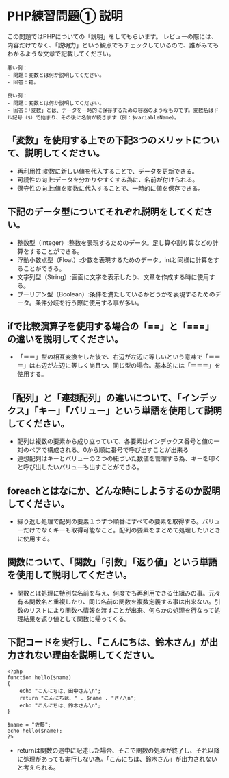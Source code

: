 # PHP練習問題① 説明
この問題ではPHPについての「説明」をしてもらいます。
レビューの際には、内容だけでなく、「説明力」という観点でもチェックしているので、誰がみてもわかるような文章で記載してください。

```
悪い例：
- 問題：変数とは何か説明してください。
- 回答：箱。

良い例：
- 問題：変数とは何か説明してください。
- 回答：「変数」とは、データを一時的に保存するための容器のようなものです。変数名はドル記号（$）で始まり、その後に名前が続きます（例：$variableName）。
```

## 「変数」を使用する上での下記3つのメリットについて、説明してください。
- 再利用性:変数に新しい値を代入することで、データを更新できる。
- 可読性の向上:データを分かりやすくする為に、名前が付けられる。
- 保守性の向上:値を変数に代入することで、一時的に値を保存できる。

## 下記のデータ型についてそれぞれ説明をしてください。
- 整数型（Integer）:整数を表現するためのデータ。足し算や割り算などの計算をすることができる。
- 浮動小数点型（Float）:少数を表現するためのデータ。intと同様に計算をすることができる。
- 文字列型（String）:画面に文字を表示したり、文章を作成する時に使用する。
- ブーリアン型（Boolean）:条件を満たしているかどうかを表現するためのデータ。条件分岐を行う際に使用する事が多い。

## ifで比較演算子を使用する場合の「==」と「===」の違いを説明してください。
- 「＝＝」型の相互変換をした後で、右辺が左辺に等しいという意味で「＝＝＝」は右辺が左辺に等しく尚且つ、同じ型の場合。基本的には「＝＝＝」を使用する。

## 「配列」と「連想配列」の違いについて、「インデックス」「キー」「バリュー」という単語を使用して説明してください。
- 配列は複数の要素から成り立っていて、各要素はインデックス番号と値の一対のペアで構成される。0から順に番号で呼び出すことが出来る
- 連想配列はキーとバリューの２つの紐づいた数値を管理する為、キーを叩くと呼び出したいバリューも出すことができる。

## foreachとはなにか、どんな時にしようするのか説明してください。
- 繰り返し処理で配列の要素１つずつ順番にすべての要素を取得する。バリューだけでなくキーも取得可能なこと。配列の要素をまとめて処理したいときに使用する。


## 関数について、「関数」「引数」「返り値」という単語を使用して説明してください。
- 関数とは処理に特別な名前を与え、何度でも再利用できる仕組みの事。元々有る関数名と重複したり、同じ名前の関数を複数定義する事は出来ない。引数のリストにより関数へ情報を渡すことが出来、何らかの処理を行なって処理結果を返り値として関数に帰ってくる。

## 下記コードを実行し、「こんにちは、鈴木さん」が出力されない理由を説明してください。
```
<?php
function hello($name)
{
    echo "こんにちは、田中さん\n";
    return "こんにちは、" . $name . "さん\n";
    echo "こんにちは、鈴木さん\n";
}

$name = "佐藤";
echo hello($name);
?>
```
- returnは関数の途中に記述した場合、そこで関数の処理が終了し、それ以降に処理があっても実行しない為。「こんにちは、鈴木さん」が出力されないと考えられる。